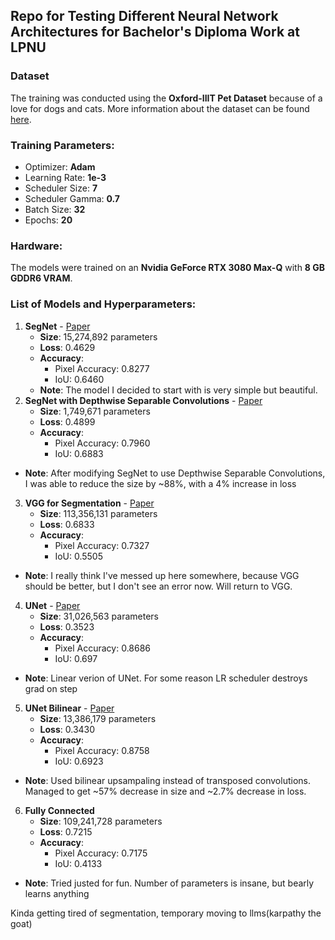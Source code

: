 ## Repo for Testing Different Neural Network Architectures for Bachelor's Diploma Work at LPNU

### Dataset
The training was conducted using the **Oxford-IIIT Pet Dataset** because of a love for dogs and cats. More information about the dataset can be found [here](https://www.robots.ox.ac.uk/~vgg/data/pets/).

### Training Parameters:
- Optimizer: **Adam**
- Learning Rate: **1e-3**
- Scheduler Size: **7**
- Scheduler Gamma: **0.7**
- Batch Size: **32**
- Epochs: **20**

### Hardware:
The models were trained on an **Nvidia GeForce RTX 3080 Max-Q** with **8 GB GDDR6 VRAM**.

### List of Models and Hyperparameters:
1. **SegNet** - [Paper](https://arxiv.org/abs/1511.00561v3)  
   - **Size**: 15,274,892 parameters
   - **Loss**: 0.4629  
   - **Accuracy**:  
     - Pixel Accuracy: 0.8277  
     - IoU: 0.6460  
   - **Note**:
   The model I decided to start with is very simple but beautiful.
2. **SegNet with Depthwise Separable Convolutions** - [Paper](https://arxiv.org/abs/1704.04861)  
   - **Size**: 1,749,671 parameters
   - **Loss**: 0.4899
   - **Accuracy**:  
     - Pixel Accuracy: 0.7960
     - IoU: 0.6883
  - **Note**:
  After modifying SegNet to use Depthwise Separable Convolutions, I was able to reduce the size by ~88%, with a 4% increase in loss
3. **VGG for Segmentation** - [Paper](https://arxiv.org/abs/1409.1556v6)  
   - **Size**: 113,356,131 parameters
   - **Loss**: 0.6833
   - **Accuracy**:  
     - Pixel Accuracy: 0.7327
     - IoU: 0.5505
  - **Note**:
  I really think I've messed up here somewhere, because VGG should be better, but I don't see an error now. Will return to VGG.
4. **UNet** - [Paper](https://arxiv.org/abs/1505.04597)  
   - **Size**: 31,026,563 parameters
   - **Loss**: 0.3523
   - **Accuracy**:  
     - Pixel Accuracy: 0.8686
     - IoU: 0.697
  - **Note**:
  Linear verion of UNet. For some reason LR scheduler destroys grad on step 
5. **UNet Bilinear** - [Paper](https://arxiv.org/abs/1505.04597)  
   - **Size**: 13,386,179 parameters
   - **Loss**: 0.3430
   - **Accuracy**:  
     - Pixel Accuracy: 0.8758
     - IoU: 0.6923
  - **Note**:
  Used bilinear upsampaling instead of transposed convolutions. Managed to get ~57% decrease in size and ~2.7% decrease in loss.
6. **Fully Connected**
   - **Size**: 109,241,728 parameters
   - **Loss**: 0.7215
   - **Accuracy**:  
     - Pixel Accuracy: 0.7175
     - IoU: 0.4133
  - **Note**:
  Tried justed for fun. Number of parameters is insane, but bearly learns anything

  Kinda getting tired of segmentation, temporary moving to llms(karpathy the goat)